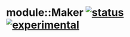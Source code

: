 # module::Maker [![status](https://github.com/Wandalen/wMaker/actions/workflows/StandardPublish.yml/badge.svg)](https://github.com/Wandalen/wMaker/actions/workflows/StandardPublish.yml) [![experimental](https://img.shields.io/badge/stability-experimental-orange.svg)](https://github.com/emersion/stability-badges#experimental)
